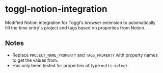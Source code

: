 # toggl-notion-integration

Modified Notion integration for Toggl's browser extension to automatically fill the time entry's project and tags based on properties from Notion.

## Notes

- Replace `PROJECT_NAME_PROPERTY` and `TAGS_PROPERTY` with property names to get the values from.
- Has only been tested for properties of type `multi-select`.

